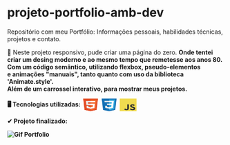 # projeto-portfolio-amb-dev
Repositório com meu Portfólio: Informações pessoais, habilidades técnicas, projetos e contato. <br>

📝 Neste projeto responsivo, pude criar uma página do zero. <b> 
Onde tentei criar um desing moderno e ao mesmo tempo que remetesse aos anos 80. <br>
Com um código semântico, utilizando flexbox, pseudo-elementos <br> 
e animações "manuais", tanto quanto com uso da biblioteca 'Animate.style'. <br>
Além de um carrossel interativo, para mostrar meus projetos.

🖥 Tecnologias utilizadas:
  <img align="center" alt="HTML" height="30" width="40" src="https://raw.githubusercontent.com/devicons/devicon/master/icons/html5/html5-original.svg">
  <img align="center" alt="CSS" height="30" width="40" src="https://raw.githubusercontent.com/devicons/devicon/master/icons/css3/css3-original.svg">
  <img align="center" alt="JS" height="30" width="40" src="https://raw.githubusercontent.com/devicons/devicon/master/icons/javascript/javascript-original.svg">
  
✔ Projeto finalizado:

![Gif Portfolio](https://user-images.githubusercontent.com/97855964/172401863-f987d34f-178c-4ea8-9878-35c40733f3d6.gif)
